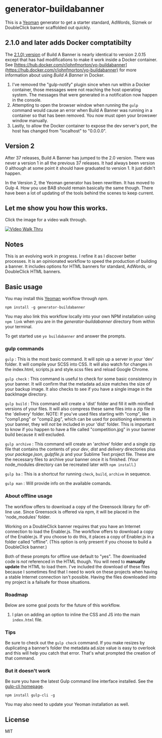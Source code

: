 # generator-buildabanner

This is a [Yeoman](https://yeoman.io) generator to get a starter standard, AdWords, Sizmek or DoubleClick banner scaffolded out quickly.

## 2.1.0 and later adds Docker comptatibilty

The [2.1.0) version](https://www.npmjs.com/package/generator-buildabanner/v/2.1.0) of Build A Banner is nearly identical to version 2.0.15 except that has had modifications to make it work inside a Docker container. See [https://hub.docker.com/r/johnfmorton/yo-buildabanner](https://hub.docker.com/r/johnfmorton/yo-buildabanner) for more information about using _Build A Banner_ in Docker.

1. I've removed the "gulp-notify" plugin since when run within a Docker container, those messages were not reaching the host operating system. The messages that were generated in a notification now happen in the console.
2. Attempting to open the browser window when running the `gulp` command would cause an error when Build A Banner was running in a container so that has been removed. You now must open your browswer window manually.
3. Lastly, to allow the Docker container to expose the dev server's port, the host has changed from "localhost" to "0.0.0.0".

## Version 2

After 37 releases, Build A Banner has jumped to the 2.0 version. There was never a version 1 in all the previous 37 releases. It had always been version 0 although at some point it should have graduated to version 1. It just didn't happen.

In the Version 2, the Yeoman generator has been rewritten. It has moved to Gulp 4. How you use BAB should remain basically the same though. There have been a lot of updating of the tools behind the scenes to keep current.

## Let me show you how this works.

Click the image for a video walk through.

[![Video Walk Thru](https://cloud.githubusercontent.com/assets/119723/9295071/84157934-4415-11e5-907d-3fb40bceb977.jpg)](https://www.youtube.com/watch?v=_7dIIwlGdwUl)

## Notes

This is an evolving work in progress. I refine it as I discover better processes. It is an opinionated workflow to speed the production of building a banner. It includes options for HTML banners for standard, AdWords, or DoubleClick HTML banners.

## Basic usage

You may install this [Yeoman](http://yeoman.io/ "Yeoman homepage") workflow through _npm_.

`npm install -g generator-buildabanner`

You may also link this workflow locally into your own NPM installation using `npm link` when you are in the _generator-buildabanner_ directory from within your terminal.

To get started use `yo buildabanner` and answer the prompts.

### gulp commands

`gulp` : This is the most basic command. It will spin up a server in your 'dev' folder. It will compile your SCSS into CSS. It will also watch for changes in the index.html, scripts.js and style.scss files and reload Google Chrome.

`gulp check` : This command is useful to check for some basic consistency in your banner. It will confirm that the metadata ad.size matches the size of your backup image. It also checks to see if you have a single image in the backImage directory.

`gulp build` : This command will create a 'dist' folder and fill it with minified versions of your files. It will also compress these same files into a zip file in the 'delivery' folder. NOTE: If you've used files starting with "comp", like "comp1.png" or "comp2.jpg", which can be used for positioning elements in your banner, they will _not_ be included in your 'dist' folder. This is important to know if you happen to have a file called "competition.jpg" in your banner build because it will excluded.

`gulp archive` : This command will create an 'archive' folder and a single zip file that contains the contents of your _dev_, _dist_ and _delivery_ directories plus your _package.json_, _gulpfile.js_ and your Sublime Text project file. These are the necessary files to archive your banner once it is finished. (Your node_modules directory can be recreated later with `npm install`.)

`gulp ba` : This is a shortcut for running `check`, `build`, `archive` in sequence.

`gulp man` : Will provide info on the available comands.

### About offline usage

The workflow offers to download a copy of the Greensock library for off-line use. Since Greensock is offered via npm, it will be placed in the 'node_modules' folder.

Working on a DoubleClick banner requires that you have an Internet connection to load the Enabler.js. The workflow offers to download a copy of the Enabler.js. If you choose to do this, it places a copy of Enabler.js in a folder called "offline". (This option is only present if you choose to build a DoubleClick banner.)

Both of these prompts for offline use default to "yes". The downloaded code is _not_ referenced in the HTML though. You will need to **manually update** the HTML to load them. I've included the download of these files because I sometimes find that I need to work on these projects when having a stable Internet connection isn't possible. Having the files downloaded into my project is a failsafe for those situations.

### Roadmap

Below are some goal posts for the future of this workflow.

1. I plan on adding an option to inline the CSS and JS into the main `index.html` file.

### Tips

Be sure to check out the `gulp check` command. If you make resizes by duplicating a banner’s folder the metadata ad.size value is easy to overlook and this will help you catch that error. That's what prompted the creation of that command.

### But it doesn't work

Be sure you have the latest Gulp command line interface installed. See the [gulp-cli homepage](https://github.com/gulpjs/gulp-cli).

`npm install gulp-cli -g`

You may also need to update your Yeoman installation as well.

## License

MIT

